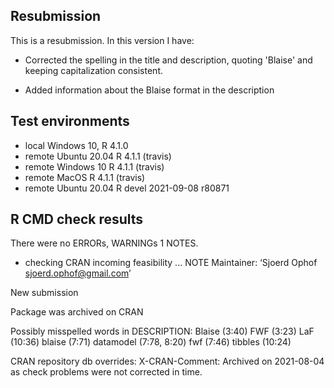 ## Resubmission
This is a resubmission. In this version I have:

* Corrected the spelling in the title and description, quoting 'Blaise' and keeping capitalization consistent.

* Added information about the Blaise format in the description

## Test environments
* local Windows 10, R 4.1.0
* remote Ubuntu 20.04 R 4.1.1 (travis)
* remote Windows 10 R 4.1.1 (travis)
* remote MacOS R 4.1.1 (travis)
* remote Ubuntu 20.04 R devel 2021-09-08 r80871

## R CMD check results
There were no ERRORs, WARNINGs 1 NOTES.

* checking CRAN incoming feasibility ... NOTE
Maintainer: ‘Sjoerd Ophof <sjoerd.ophof@gmail.com>’

New submission

Package was archived on CRAN

Possibly misspelled words in DESCRIPTION:
  Blaise (3:40)
  FWF (3:23)
  LaF (10:36)
  blaise (7:71)
  datamodel (7:78, 8:20)
  fwf (7:46)
  tibbles (10:24)

CRAN repository db overrides:
  X-CRAN-Comment: Archived on 2021-08-04 as check problems were not
    corrected in time.
